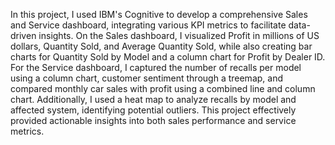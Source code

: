 In this project, I used IBM's Cognitive to develop a comprehensive Sales and Service dashboard, integrating various KPI metrics to facilitate data-driven insights. On the Sales dashboard, I visualized Profit in millions of US dollars, Quantity Sold, and Average Quantity Sold, while also creating bar charts for Quantity Sold by Model and a column chart for Profit by Dealer ID. For the Service dashboard, I captured the number of recalls per model using a column chart, customer sentiment through a treemap, and compared monthly car sales with profit using a combined line and column chart. Additionally, I used a heat map to analyze recalls by model and affected system, identifying potential outliers. This project effectively provided actionable insights into both sales performance and service metrics.
